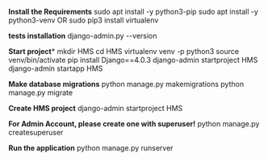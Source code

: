 **Install the Requirements** 
sudo apt install -y python3-pip
sudo apt install -y python3-venv OR sudo pip3 install virtualenv

**tests installation**
django-admin.py --version 

**Start project***
mkdir HMS
cd HMS
virtualenv venv -p python3
source venv/bin/activate
pip install Django==4.0.3
django-admin startproject HMS
django-admin startapp HMS

**Make database migrations**
python manage.py makemigrations
python manage.py migrate

**Create HMS project**
django-admin startproject HMS

**For Admin Account, please create one with superuser!**
python manage.py createsuperuser

**Run the application**
python manage.py runserver


